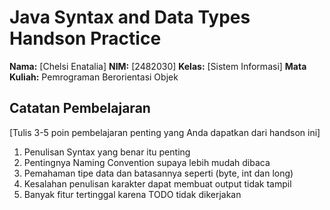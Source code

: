 # Java Syntax and Data Types Handson Practice

**Nama:** [Chelsi Enatalia]
**NIM:** [2482030]
**Kelas:** [Sistem Informasi]
**Mata Kuliah:** Pemrograman Berorientasi Objek

## Catatan Pembelajaran
[Tulis 3-5 poin pembelajaran penting yang Anda dapatkan dari handson ini]
1. Penulisan Syntax yang benar itu penting
2. Pentingnya Naming Convention supaya lebih mudah dibaca
3. Pemahaman tipe data dan batasannya seperti (byte, int dan long)
4. Kesalahan penulisan karakter dapat membuat output tidak tampil 
5. Banyak fitur tertinggal karena TODO tidak dikerjakan
